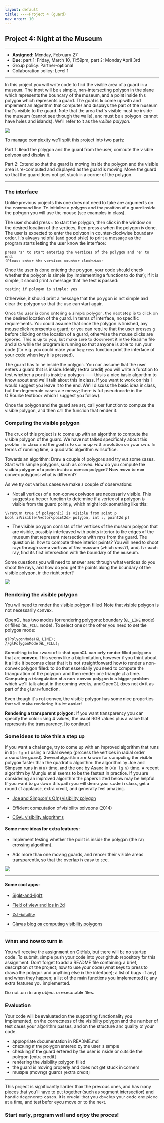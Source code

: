 ```yaml
---
layout: default 
title: ----Project 4 (guard)
nav_order: 10
---
```




## Project 4:  Night at the Museum 


*** 
* __Assigned:__ Monday, February 27
* __Due:__ part 1: Friday, March 10, 11:59pm, part 2: Monday April 3rd 
* Group policy: Partner-optional 
* Collaboration policy: Level 1

***

In this project you will write code to find the visible area of a guard in a museum. The input will be  a simple, non-intersecting polygon in the plane which represents the boundary of the museum,  and   a point inside this polygon which represents a guard. The goal  is to come up with and implement an algorithm that computes and displays the part of the museum that's visible to the guard.  Note that the area that's visible must be inside the museum (cannot see through the walls), and must be a polygon (cannot have holes and islands).  We'll refer to it as the _visible polygon_. 

![](guard1.png)


To manage complexity we'll split this project into two parts:

Part 1:  Read the polygon and the guard from the user, compute the visible polygon and display it.

Part 2: Extend so that the guard is moving inside the polygon and the visible area is re-computed and displayed as the guard is moving. Move the guard so  that the guard does not get stuck in a corner of the polygon.



***

### The interface

Unlike previous projects this one does not need to take any arguments on the command line. To initialize a polygon and the position of a guard inside the polygon you will use the mouse (see examples in class). 

The user should  press `s` to start the polygon, then click in the window on the desired location of the vertices, then press `e` when the polygon is done.    The user is expected to enter the polygon in counter-clockwise boundary order. It's always helpful (and good style) to print a message as the program starts letting the user know the interface: 
``` 
press 's' to start entering the vertices of the polygon and 'e' to end. 
(Please enter the vertices counter-clockwise)
```

Once the user is done entering the polygon, your code should check whether the polygon is simple (by implementing a function to do that); if it is simple, it should print a message that the test is passed: 
```
testing if polygon is simple: yes
```
Otherwise, it should print a message that the polygon is not simple and clear the polygon so that the use can start again. 
 
 
Once the user is done entering a simple polygon,  the next step is to click on the desired location of the guard.  In terms of interface,  no specific requirements.  You could assume that once the polygon is finished, any mouse click  represents a guard; or you can require that the user presses `g` before clicking on the location of a guard, otherwise the mouse clicks are ignored.  This is up to you, but make sure to document it in the Readme file and also while the program is running so that aanyone is able to run your code (for e.g. you could make your `keypress` function  print the interface of your code when  key `h` is pressed).


The guard has to be inside the polygon. You can assume that the user enters a guard that is inside.   Ideally (extra credit) you will write  a function to test whether a point is inside a polygon ---- this is a nice basic algorithm to know about and we'll talk about this in class. If you want to work on this I would suggest you leave it to the end. We'll discuss the basic idea in class, but the degenerate cases are messy;  there is full pseudocode in the O'Rourke textbook which I suggest you follow).

Once the polygon and the guard are set, call your function to compute  the visible polygon, and then call the function that render it. 




### Computing the visible polygon

The crux of this project is to come up with an algorithm to compute the visible polygon of the guard. We have not talked specifically about this problem in class and the goal  is to come up with a solution on your own. In terms of running time, a quadratic algorithm will suffice. 

Towards an algorithm:  Draw a couple of polygons and try out some cases.  Start with simple polygons, such as convex.   How do you compute the visible polygon of a point inside a convex polygon? Now move to non-convex polygons: what is different? 

As we try out various cases we make a couple of observations: 

* Not all vertices of a non-convex polygon are necessarily visible. This suggests a helper function to determine if a vertex of a polygon is visible from the guard point `p`,  which might look something like this:   

```
\\return true if polygon[i] is visible from point p
bool isVisible(Vector<point2d> polygon, int i, point2d p) 
```

* The visible polygon consists of the vertices of the museum polygon that are visible, possibly interleaved with points interior to the edges of the museum that represent  intersections with rays from the guard.  The question is: how to compute these interior points? You will need to shoot rays through some vertices of the museum (which ones?), and, for each ray, find its first intersection with the boundary of the museum.

Some questions you will need to answer are:  through what vertices do you shoot the rays, and how do you get the points along the boundary of the visible polygon, in the right order? 

![](guard2.png)



### Rendering the visible polygon 

You will need to render the visible polygon filled. Note that visible polygon is not necessarily convex. 

OpenGL has two modes for rendering polygons: boundary (`GL_LINE` mode) or filled (`GL_FILL` mode). To select one or the other you need to set the polygon mode: 

```
glPolygonMode(GL_LINE);
//glPolygonMode(GL_FILL);
```

Something to be aware of is that openGL can only render filled polygons that are __convex__. This seems like a big limitation, however if you think about it a little it becomes clear that it is not straightforward how to render a non-convex polygon filled: to do that essentially you need to compute the triangulation of the polygon, and then render one triangle at a time. Computing a triangulation of a non-convex polygon is a bigger problem which we'll talk about in the coming weeks, and OpenGL does not do it  as part of  the `glDraw` function.  

Even though it's not convex, the visible polygon has some nice properties that will make rendering it a lot easier!


__Rendering a transparent polygon:__  If you want transparency you can specify the color using 4 values, the usual RGB values plus a value that represents the transparency. [to continue]



### Some ideas to take this a step up 

If you want a challenge,  try to come up with an improved algorithm that runs in `O(n lg n)` using a radial sweep (process the vertices in radial order around the guard).  Several algorithm are known for computing the visible polygon faster
than the quadratic algorithm: the algorithm by  Joe and Simpson runs in `O(n)` time, and the one by Asano in `O(n lg n)` time. A
recent algorithm by Mungiu et al seems to be the fastest in practice.   If you are considering an improved algorithm the papers listed below may be helpful.  If you want to go down this path you will demo your code in class, get a round of applause, extra credit, and generally feel amazing.   



*  <a  href="http://cs.smith.edu/~jorourke/books/ArtGalleryTheorems/Art_Gallery_Chapter_8.pdf">Joe
  and Simpson's O(n) visibility polygon</a>
											  
 * <a href="https://arxiv.org/pdf/1403.3905v1.pdf">Efficient computation  of visibility polygons</a> (2014)
 
 * <a href="https://doc.cgal.org/latest/Visibility_2/index.html#Chapter_2D_Visibility_Computation">CGAL
  visibility algorithms</a>
  



#### Some more ideas for extra features: 

* Implement testing whether the point is inside the polygon (the ray crossing algorithm). 

* Add more than one moving guards, and render their visible areas transparently, so that the overlap is easy to see.

![](guard3.png)

*** 

#### Some cool apps: 

* <a href="http://ncase.me/sight-and-light/">Sight-and-light</a> 

* <a href="https://legends2k.github.io/2d-fov/">Field of view and los in 2d</a>
  
  
* <a href="http://www.redblobgames.com/articles/visibility/">2d
  visibility</a>

 * <a href="https://davidglavas.me/computing-visibility-polygons/">Glavas
  blog on computing visibility polygons</a>


*** 

### What and how to turn in
You will receive the assignment on GitHub, but there will be no startup code. To submit, simple push your code into your github repository for this assignment. Don’t forget to add a README file containing:  a brief, description of the project; how to use your code (what keys to press to drawa the polygon and anything else in the interface); a list of bugs (if any) and when they happen;  a list of the main functions you implemented (); any extra features you implemented. 

Do not turn in any object or executable files.


### Evaluation

Your code will be evaluated on the supporting functionality you implemented, on the correctness of the visibility polygon and the number of test cases your algorithm passes,  and on the structure and quality of your code. 
- appropriate documentation in README.md  
- checking if the polygon entered by the user is simple 
- checking if the guard entered by the user is inside or outside the polygon [extra credit]
- rendering the visibility polygon filled 
- the guard is moving properly and  does not get stuck in corners 
- multiple (moving) guards [extra credit]



***

This project is significantly harder than the previous ones, and has many pieces that you'll have to put together (such as segment intersection) and handle degenerate cases. It is crucial that you develop your code one piece at a time, and test befor eyou move on to the next.  

### Start early, program well and enjoy the proces!

